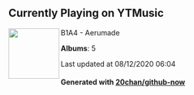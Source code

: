 ## Currently Playing on YTMusic

[<img align="left" width="100" src="https://lh3.googleusercontent.com/yxPmzmEIX_ngzzbQYT5JeaxO4HaYEmlTGnT42896RnB_yFXrLwfPFu_VvXfUttqp6kmh7--8pV_-zhw">](https://music.youtube.com/channel/UCs-ppjzchrYIj0yPYKfI4bA)

B1A4 - Aerumade

**Albums**: 5

Last updated at 08/12/2020 06:04

#### Generated with [20chan/github-now](https://github.com/20chan/github-now)


<!--
**20chan/20chan** is a ✨ _special_ ✨ repository because its `README.md` (this file) appears on your GitHub profile.

Here are some ideas to get you started:

- 🔭 I’m currently working on ...
- 🌱 I’m currently learning ...
- 👯 I’m looking to collaborate on ...
- 🤔 I’m looking for help with ...
- 💬 Ask me about ...
- 📫 How to reach me: ...
- 😄 Pronouns: ...
- ⚡ Fun fact: ...
-->
